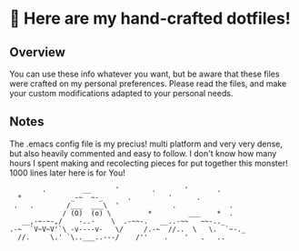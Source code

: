 # 🐙 Here are my hand-crafted dotfiles!

## Overview

You can use these info whatever you want, but be aware that these files were
crafted on my personal preferences. Please read the files, and make your custom
modifications adapted to your personal needs.

## Notes

The .emacs config file is my precius! multi platform and very very dense,
but also heavily commented and easy to follow. I don't know how many hours I spent
making and recolecting pieces for put together this monster! 1000 lines later here is for You!

```
        .         __      '        .       '       .
  *            _-~  ~-_      .         '      .
 .   .        /___  ___\  '             .             .
             / (O)  (o) \         *         ___    *  .
   __,-~-~-,/    -..-    \  .-~~-.   __..-~~   ~~-.._
.-~  `V~V~V'`\ -v----v-   \/     /.-~  //..  \   \.  `~-._
  //.     \.' `\..___..---/    /''    .    '   .   ..
```
